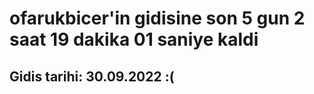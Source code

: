 # ofarukbicer'in gidisine son 5 gun 2 saat 19 dakika 01 saniye kaldi

## Gidis tarihi: 30.09.2022 :(